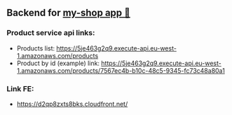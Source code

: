 ## Backend for [my-shop app 🛒](https://github.com/RoierS/nodejs-aws-shop-react)

### Product service api links:
- Products list: https://5je463g2q9.execute-api.eu-west-1.amazonaws.com/products
- Product by id (example) link: https://5je463g2q9.execute-api.eu-west-1.amazonaws.com/products/7567ec4b-b10c-48c5-9345-fc73c48a80a1


### Link FE:
- https://d2qp8zxts8bks.cloudfront.net/
